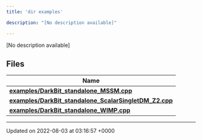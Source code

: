 ```yaml
---
title: 'dir examples'

description: "[No description available]"

---
```







[No description available]

## Files

| Name           |
| -------------- |
| **[examples/DarkBit_standalone_MSSM.cpp](/documentation/code/gambit_sphinx/files/darkbit__standalone__mssm_8cpp/#file-darkbit-standalone-mssm.cpp)**  |
| **[examples/DarkBit_standalone_ScalarSingletDM_Z2.cpp](/documentation/code/gambit_sphinx/files/darkbit__standalone__scalarsingletdm__z2_8cpp/#file-darkbit-standalone-scalarsingletdm-z2.cpp)**  |
| **[examples/DarkBit_standalone_WIMP.cpp](/documentation/code/gambit_sphinx/files/darkbit__standalone__wimp_8cpp/#file-darkbit-standalone-wimp.cpp)**  |






-------------------------------

Updated on 2022-08-03 at 03:16:57 +0000
